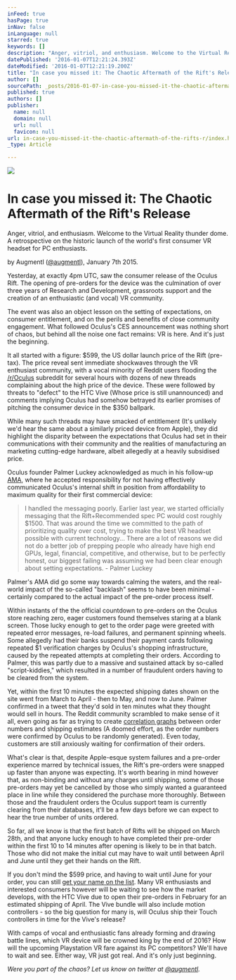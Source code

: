 ```yaml
---
inFeed: true
hasPage: true
inNav: false
inLanguage: null
starred: true
keywords: []
description: "Anger, vitriol, and enthusiasm. Welcome to the Virtual Reality thunder dome. A retrospective on the historic launch of the world's first consumer VR headset for PC enthusiasts."
datePublished: '2016-01-07T12:21:24.393Z'
dateModified: '2016-01-07T12:21:19.200Z'
title: "In case you missed it: The Chaotic Aftermath of the Rift's Release"
author: []
sourcePath: _posts/2016-01-07-in-case-you-missed-it-the-chaotic-aftermath-of-the-rifts-r.md
published: true
authors: []
publisher:
  name: null
  domain: null
  url: null
  favicon: null
url: in-case-you-missed-it-the-chaotic-aftermath-of-the-rifts-r/index.html
_type: Article

---
```

![](https://the-grid-user-content.s3-us-west-2.amazonaws.com/724f4c08-358f-4180-bcb9-3d405332c3d4.jpg)

# In case you missed it: The Chaotic Aftermath of the Rift's Release

Anger, vitriol, and enthusiasm. Welcome to the Virtual Reality thunder dome. A retrospective on the historic launch of the world's first consumer VR headset for PC enthusiasts.

by Augmentl ([@augmentl][0]), January 7th 2015\.

Yesterday, at exactly 4pm UTC, saw the consumer release of the Oculus Rift. The opening of pre-orders for the device was the culmination of over three years of Research and Development, grassroots support and the creation of an enthusiastic (and vocal) VR community. 

The event was also an object lesson on the setting of expectations, on consumer entitlement, and on the perils and benefits of  close community engagement.  What followed Oculus's CES announcement was nothing short of chaos, but behind all the noise one fact remains:  VR is here. And it's just the beginning.

It all started with a figure: $599, the US dollar launch price of the Rift (pre-tax). The price reveal sent immediate shockwaves through the VR enthusiast community, with a vocal minority of Reddit users flooding the [/r/Oculus][1] subreddit for several hours with dozens of new threads complaining about the high price of the device. These were followed by threats to "defect" to the HTC Vive (Whose price is still unannounced) and comments implying Oculus had somehow betrayed its earlier promises of pitching the consumer device in the $350 ballpark.

While many such threads may have smacked of entitlement (It's unlikely we'd hear the same about a similarly priced device from Apple), they did highlight the disparity between the expectations that Oculus had set in their communications with their community and the realities of manufacturing an marketing cutting-edge hardware, albeit allegedly at a heavily subsidised price.

Oculus founder Palmer Luckey acknowledged as much in his follow-up [AMA][2], where he accepted responsibility for not having effectively communicated Oculus's internal shift in position from affordability to maximum quality for their first commercial device:

> I handled the messaging poorly. Earlier last year, we started officially messaging that the Rift+Recommended spec PC would cost roughly $1500\. That was around the time we committed to the path of prioritizing quality over cost, trying to make the best VR headset possible with current technology... There are a lot of reasons we did not do a better job of prepping people who already have high end GPUs, legal, financial, competitive, and otherwise, but to be perfectly honest, our biggest failing was assuming we had been clear enough about setting expectations. - Palmer Luckey

Palmer's AMA did go some way towards calming the waters, and the real-world impact of the so-called "backlash" seems to have been minimal - certainly compared to the actual impact of the pre-order process itself.

Within instants of the the official countdown to pre-orders on the Oculus store reaching zero, eager customers found themselves staring at a blank screen. Those lucky enough to get to the order page were greeted with repeated error messages, re-load failures, and permanent spinning wheels. Some allegedly had their banks suspend their payment cards following repeated $1 verification charges by Oculus's shopping infrastructure, caused by the repeated attempts at completing their orders. According to Palmer, this was partly due to a massive and sustained attack by so-called "script-kiddies," which resulted in a number of fraudulent orders having to be cleared from the system.

Yet, within the first 10 minutes the expected shipping dates shown on the site went from March to April - then to May, and now to June. Palmer confirmed in a tweet that they'd sold in ten minutes what they thought would sell in hours. The Reddit community scrambled to make sense of it all, even going as far as trying to create [correlation graphs][3] between order numbers and shipping estimates (A doomed effort, as the order numbers were confirmed by Oculus to be randomly generated). Even today, customers are still anxiously waiting for confirmation of their orders. 

What's clear is that, despite Apple-esque system failures and a pre-order experience marred by technical issues, the Rift's pre-orders were snapped up faster than anyone was expecting. It's worth bearing in mind however that, as non-binding and without any charges until shipping, some of those pre-orders may yet be cancelled by those who simply wanted a guaranteed place in line while they considered the purchase more thoroughly. Between those and the fraudulent orders the Oculus support team is currently clearing from their databases, it'll be a few days before we can expect to hear the true number of units ordered.

So far, all we know is that the first batch of Rifts will be shipped on March 28th, and that anyone lucky enough to have completed their pre-order within the first 10 to 14 minutes after opening is likely to be in that batch. Those who did not make the initial cut may have to wait until between April and June until they get their hands on the Rift.

If you don't mind the $599 price, and having to wait until June for your order, you can still [get your name on the list][4]. Many VR enthusiasts and interested consumers however will be waiting to see how the market develops, with the HTC Vive due to open their pre-orders in February for an estimated shipping of April. The Vive bundle will also include motion controllers - so the big question for many is, will Oculus ship their Touch controllers in time for the Vive's release? 

With camps of vocal and enthusiastic fans already forming and drawing battle lines, which VR device will be crowned king by the end of 2016? How will the upcoming Playstation VR fare against its PC competitors? We'll have to wait and see. Either way, VR just got real. And it's only just beginning.

_Were you part of the chaos? Let us know on twitter at [@augmentl][0]._

[0]: http://twitter.com/augmentl
[1]: https://www.reddit.com/r/oculus/new/
[2]: https://www.reddit.com/r/IAmA/comments/3zt7ul/i_am_palmer_luckey_founder_of_oculus_and_designer/
[3]: https://www.reddit.com/r/oculus/comments/3zrv4y/preliminary_results_of_preorder_survey_order/
[4]: http://shop.oculus.com/